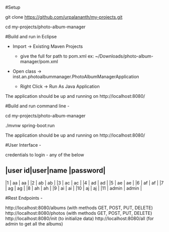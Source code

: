 #Setup

git clone https://github.com/urpalananth/my-projects.git

cd <download location>my-projects/photo-album-manager

#Build and run in Eclipse
- Import -> Existing Maven Projects 
  - give the full for path to pom.xml ex: ~/Downloads/photo-album-manager/pom.xml
  
- Open class -> inst.an.photoalbummanager.PhotoAlbumManagerApplication
  - Right Click -> Run As Java Application
  
The application should be up and running on http://localhost:8080/

#Build and run command line - 

cd <download location>my-projects/photo-album-manager

./mvnw spring-boot:run

The application should be up and running on http://localhost:8080/

#User Interface - 

credentials to login - any of the below

|user id|user|name	|password|
------------------------------
|1	| aa	| aa	|
|2	| ab	| ab	|
|3	| ac	| ac	|
|4	| ad	| ad	|
|5	| ae	| ae	|
|6	| af	| af	|
|7	| ag	| ag	|
|8	| ah	| ah	|
|9	| ai	| ai	|
|10	| aj	| aj	|
|11	| admin	| admin	|

#Rest Endpoints - 

http://localhost:8080/albums	(with methods GET, POST, PUT, DELETE)
http://localhost:8080/photos	(with methods GET, POST, PUT, DELETE)
http://localhost:8080/init		(to initialize data)
http://localhost:8080/all		(for admin to get all the albums)


